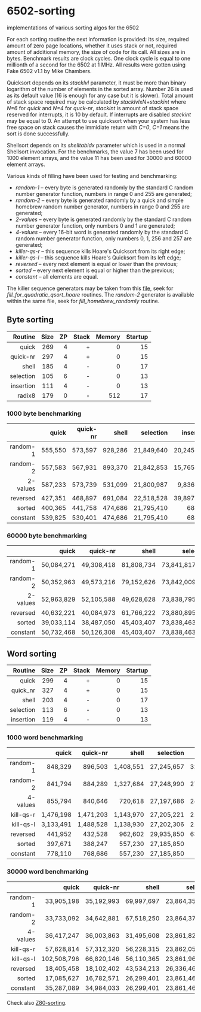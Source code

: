 # 6502-sorting
implementations of various sorting algos for the 6502

For each sorting routine the next information is provided:  its size, required amount of zero page locations, whether it uses stack or not, required amount of additional memory, the size of code for its call.  All sizes are in bytes.  Benchmark results are clock cycles.  One clock cycle is equal to one millionth of a second for the 6502 at 1 MHz.  All results were gotten using Fake 6502 v1.1 by Mike Chambers.

Quicksort depends on its *stacklvl* parameter, it must be more than binary logarithm of the number of elements in the sorted array.  Number 26 is used as its default value (16 is enough for any case but it is slower).  Total amount of stack space required may be calculated by *stacklvl*x*N*+*stackint* where *N=6* for *quick* and *N=4* for *quck-nr*, *stackint* is amount of stack space reserved for interrupts, it is 10 by default.  If interrupts are disabled *stackint* may be equal to 0.  An attempt to use quicksort when your system has less free space on stack causes the immidiate return with *C=0*, *C=1* means the sort is done successfully.

Shellsort depends on its *shelltabidx* parameter which is used in a normal Shellsort invocation.  For the benchmarks, the value 7 has been used for 1000 element arrays, and the value 11 has been used for 30000 and 60000 element arrays.

Various kinds of filling have been used for testing and benchmarking:
  * *random-1* &ndash; every byte is generated randomly by the standard C random number generator function, numbers in range 0 and 255 are generated;
  * *random-2* &ndash; every byte is generated randomly by a quick and simple homebrew random number generator, numbers in range 0 and 255 are generated;
  * *2-values* &ndash; every byte is generated randomly by the standard C random number generator function, only numbers 0 and 1 are generated;
  * *4-values* &ndash; every 16-bit word is generated randomly by the standard C random number generator function, only numbers 0, 1, 256 and 257 are generated;
  * *killer-qs-r* &ndash; this sequence kills Hoare's Quicksort from its right edge;
  * *killer-qs-l* &ndash; this sequence kills Hoare's Quicksort from its left edge;
  * *reversed* &ndash; every next element is equal or lower than the previous;
  * *sorted* &ndash; every next element is equal or higher than the previous;
  * *constant* &ndash; all elements are equal.

The killer sequence generators may be taken from this [file](https://github.com/litwr2/research-of-sorting/blob/master/fillings.cpp), seek for *fill_for_quadratic_qsort_hoare* routines.  The *random-2* generator is available within the same file, seek for *fill_homebrew_randomly* routine.

## Byte sorting

Routine  | Size | ZP | Stack | Memory | Startup
--------:|-----:|---:|------:|-------:|-------:
quick    |  269 |  4 |     + |      0 |      15
quick-nr |  297 |  4 |     + |      0 |      15
shell    |  185 |  4 |     - |      0 |      17
selection|  105 |  6 |     - |      0 |      13
insertion|  111 |  4 |     - |      0 |      13
radix8   |  179 |  0 |     - |    512 |      17

### 1000 byte benchmarking

  &nbsp; |    quick | quick-nr|   shell |  selection |  insertion | radix8
--------:|---------:|--------:|--------:|-----------:|-----------:|-------:
random-1 |  555,550 | 573,597 | 928,286 | 21,849,640 | 20,245,935 | 116,252
random-2 |  557,583 | 567,931 | 893,370 | 21,842,853 | 15,765,512 | 116,252
2-values |  587,233 | 573,739 | 531,099 | 21,800,987 |  9,836,179 | 116,288
reversed |  427,351 | 468,897 | 691,084 | 22,518,528 | 39,897,518 | 116,252
sorted   |  400,365 | 441,758 | 474,686 | 21,795,410 |     68,064 | 116,252
constant |  539,825 | 530,401 | 474,686 | 21,795,410 |     68,064 | 116,306

### 60000 byte benchmarking

  &nbsp; |    quick | quick-nr |    shell |    selection |     insertion |  radix8 
--------:|---------:|---------:|---------:|-------------:|--------------:|--------:
random-1 |50,084,271|49,308,418|81,808,734|73,841,817,736| 71,753,189,534|6,138,752
random-2 |50,352,963|49,573,216|79,152,626|73,842,009,004| 71,361,558,850|6,139,850
2-values |52,963,829|52,105,588|49,628,628|73,838,795,948| 35,873,116,983|6,142,604
reversed |40,632,221|40,084,973|61,766,222|73,880,895,907|143,557,968,559|6,138,752
sorted   |39,033,114|38,487,050|45,403,407|73,838,463,990|      4,084,222|6,138,752
constant |50,732,468|50,126,308|45,403,407|73,838,463,990|      4,084,222|6,142,622

## Word sorting

Routine  | Size | ZP | Stack | Memory | Startup
--------:|-----:|---:|------:|-------:|-------:
quick    |  299 |  4 |     + |      0 |      15
quick_nr |  327 |  4 |     + |      0 |      15
shell    |  203 |  4 |     - |      0 |      17
selection|  113 |  6 |     - |      0 |      13
insertion|  119 |  4 |     - |      0 |      13

### 1000 word benchmarking

  &nbsp; |   quick | quick-nr|   shell | selection | insertion 
--------:|--------:|--------:|--------:|----------:|----------:
random-1 |  848,329|  896,503|1,408,551| 27,245,657| 32,354,469
random-2 |  841,794|  884,289|1,327,684| 27,248,990| 27,659,096
4-values |  855,794|  840,646|  720,618| 27,197,686| 24,218,444
kill-qs-r|1,476,198|1,471,203|1,143,970| 27,205,221| 21,276,935
kill-qs-l|3,133,491|1,488,528|1,138,930| 27,202,306| 21,276,591
reversed |  441,952|  432,528|  962,602| 29,935,850| 63,558,642
sorted   |  397,671|  388,247|  557,230| 27,185,850|     80,124
constant |  778,110|  768,686|  557,230| 27,185,850|     80,124

### 30000 word benchmarking

  &nbsp; |     quick |  quick-nr |    shell |    selection |    insertion 
--------:|----------:|----------:|---------:|-------------:|-------------:
random-1 | 33,905,198| 35,192,993|69,997,697|23,864,359,064|28,620,322,011
random-2 | 33,733,092| 34,642,881|67,518,250|23,864,371,362|28,465,154,836
4-values | 36,417,247| 36,003,863|31,495,608|23,861,826,875|21,361,142,600
kill-qs-r| 57,628,814| 57,312,320|56,228,315|23,862,054,982|19,072,438,388
kill-qs-l|102,508,796| 66,820,146|56,110,365|23,861,964,826|19,072,437,339
reversed | 18,405,458| 18,102,402|43,534,213|26,336,469,870|57,209,527,766
sorted   | 17,085,627| 16,782,571|26,299,401|23,861,469,870|     2,404,210
constant | 35,287,089| 34,984,033|26,299,401|23,861,469,870|     2,404,210

Check also [Z80-sorting](https://github.com/litwr2/Z80-sorting).
